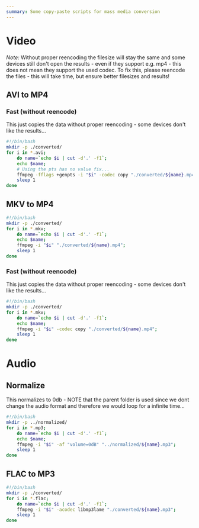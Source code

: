 ```yaml
---
summary: Some copy-paste scripts for mass media conversion
---
```


# Video #
_Note:_ Without proper reencoding the filesize will stay the same and some devices still don't open the results - even if they support e.g. mp4 - this does not mean they support the used codec. To fix this, please reencode the files - this will take time, but ensure better filesizes and results!

## AVI to MP4 ##

### Fast (without reencode) ###
This just copies the data without proper reencoding - some devices don't like the results...
```bash
#!/bin/bash
mkdir -p ./converted/
for i in *.avi;
    do name=`echo $i | cut -d'.' -f1`;
    echo $name;
    # Using the pts has no value fix...
    ffmpeg -fflags +genpts -i "$i" -codec copy "./converted/${name}.mp4";
    sleep 1
done
```

## MKV to MP4 ##
```bash
#!/bin/bash
mkdir -p ./converted/
for i in *.mkv;
    do name=`echo $i | cut -d'.' -f1`;
    echo $name;
    ffmpeg -i "$i" "./converted/${name}.mp4";
    sleep 1
done
```

### Fast (without reencode) ###
This just copies the data without proper reencoding - some devices don't like the results...
```bash
#!/bin/bash
mkdir -p ./converted/
for i in *.mkv;
    do name=`echo $i | cut -d'.' -f1`;
    echo $name;
    ffmpeg -i "$i" -codec copy "./converted/${name}.mp4";
    sleep 1
done
```

# Audio #

## Normalize ##
This normalizes to 0db - NOTE that the parent folder is used since we dont change the audio format and therefore we would loop for a infinite time...
```bash
#!/bin/bash
mkdir -p ../normalized/
for i in *.mp3;
    do name=`echo $i | cut -d'.' -f1`;
    echo $name;
    ffmpeg -i "$i" -af "volume=0dB" "../normalized/${name}.mp3";
    sleep 1
done
```

## FLAC to MP3 ##
```bash
#!/bin/bash
mkdir -p ./converted/
for i in *.flac;
    do name=`echo $i | cut -d'.' -f1`;
    ffmpeg -i "$i" -acodec libmp3lame "./converted/${name}.mp3";
    sleep 1
done
```
